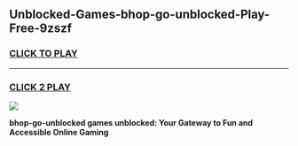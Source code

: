 
## Unblocked-Games-bhop-go-unblocked-Play-Free-9zszf
<h3>
<a href="https://premium76.site?title=bhop-go-unblocked&ref=18A">CLICK TO PLAY</a></h3>
<hr>

<h3>
<a href="https://premium76.site?title=bhop-go-unblocked&ref=18A">CLICK 2 PLAY</a>
  
</h3>

<a href="https://premium76.site?title=bhop-go-unblocked&ref=18A"><img src="https://clearcache.store/games.png"></a>


**bhop-go-unblocked games unblocked: Your Gateway to Fun and Accessible Online Gaming**
